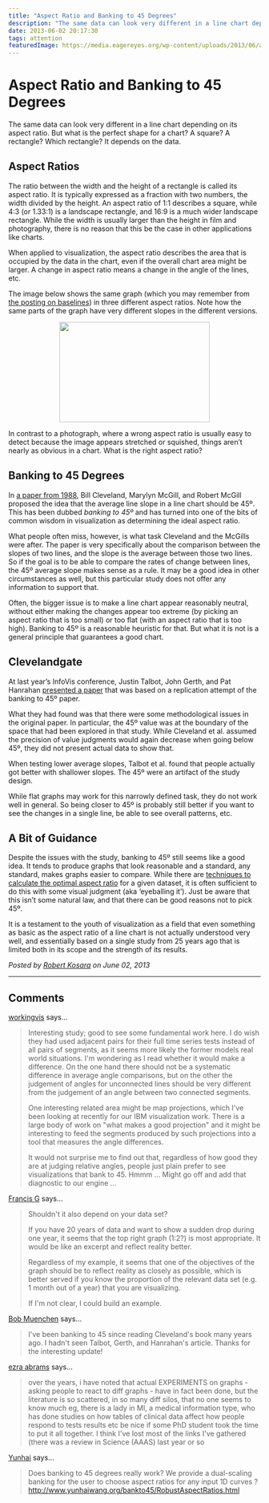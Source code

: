 ```yaml
---
title: "Aspect Ratio and Banking to 45 Degrees"
description: "The same data can look very different in a line chart depending on its aspect ratio. But what is the perfect shape for a chart? A square? A rectangle? Which rectangle? It depends on the data."
date: 2013-06-02 20:17:30
tags: attention
featuredImage: https://media.eagereyes.org/wp-content/uploads/2013/06/aspect-ratios.png
---
```


# Aspect Ratio and Banking to 45 Degrees

The same data can look very different in a line chart depending on its aspect ratio. But what is the perfect shape for a chart? A square? A rectangle? Which rectangle? It depends on the data.

## Aspect Ratios

The ratio between the width and the height of a rectangle is called its aspect ratio. It is typically expressed as a fraction with two numbers, the width divided by the height. An aspect ratio of 1:1 describes a square, while 4:3 (or 1.33:1) is a landscape rectangle, and 16:9 is a much wider landscape rectangle. While the width is usually larger than the height in film and photography, there is no reason that this be the case in other applications like charts.

When applied to visualization, the aspect ratio describes the area that is occupied by the data in the chart, even if the overall chart area might be larger. A change in aspect ratio means a change in the angle of the lines, etc.

The image below shows the same graph (which you may remember from <a href="http://eagereyes.org/basics/baselines">the posting on baselines</a>) in three different aspect ratios. Note how the same parts of the graph have very different slopes in the different versions.

<p align="center"><img src="https://media.eagereyes.org/wp-content/uploads/2013/06/aspect-ratios.png" alt="" width="300" height="200" /></p>

In contrast to a photograph, where a wrong aspect ratio is usually easy to detect because the image appears stretched or squished, things aren’t nearly as obvious in a chart. What is the right aspect ratio?

## Banking to 45 Degrees

In <a href="http://www.jstor.org/stable/2288843">a paper from 1988</a>, Bill Cleveland, Marylyn McGill, and Robert McGill proposed the idea that the average line slope in a line chart should be 45º. This has been dubbed <em>banking to 45º</em> and has turned into one of the bits of common wisdom in visualization as determining the ideal aspect ratio.

What people often miss, however, is what task Cleveland and the McGills were after. The paper is very specifically about the comparison between the slopes of two lines, and the slope is the average between those two lines. So if the goal is to be able to compare the rates of change between lines, the 45º average slope makes sense as a rule. It may be a good idea in other circumstances as well, but this particular study does not offer any information to support that.

Often, the bigger issue is to make a line chart appear reasonably neutral, without either making the changes appear too extreme (by picking an aspect ratio that is too small) or too flat (with an aspect ratio that is too high). Banking to 45º is a reasonable heuristic for that. But what it is not is a general principle that guarantees a good chart.

## Clevelandgate

At last year’s InfoVis conference, Justin Talbot, John Gerth, and Pat Hanrahan <a href="http://vis.stanford.edu/papers/slope-ratio-comparison">presented a paper</a> that was based on a replication attempt of the banking to 45º paper.

What they had found was that there were some methodological issues in the original paper. In particular, the 45º value was at the boundary of the space that had been explored in that study. While Cleveland et al. assumed the precision of value judgments would again decrease when going below 45º, they did not present actual data to show that.

When testing lower average slopes, Talbot et al. found that people actually got better with shallower slopes. The 45º were an artifact of the study design.

While flat graphs may work for this narrowly defined task, they do not work well in general. So being closer to 45º is probably still better if you want to see the changes in a single line, be able to see overall patterns, etc.

## A Bit of Guidance

Despite the issues with the study, banking to 45º still seems like a good idea. It tends to produce graphs that look reasonable and a standard, any standard, makes graphs easier to compare. While there are <a href="http://vis.berkeley.edu/papers/banking/">techniques to calculate the optimal aspect ratio</a> for a given dataset, it is often sufficient to do this with some visual judgment (aka ‘eyeballing it’). Just be aware that this isn’t some natural law, and that there can be good reasons not to pick 45º.

It is a testament to the youth of visualization as a field that even something as basic as the aspect ratio of a line chart is not actually understood very well, and essentially based on a single study from 25 years ago that is limited both in its scope and the strength of its results.


_Posted by <a href="/about">Robert Kosara</a> on June 02, 2013_


<aside class="comments">

---
## Comments

<a href="http://workingvis.wordpress.com" rel="nofollow noopener" target="_blank">workingvis</a> says…
>	Interesting study; good to see some fundamental work here. I do wish they had used adjacent pairs for their full time series tests instead of all pairs of segments, as it seems more likely the former models real world situations. I'm wondering as I read whether it would make a difference. On the one hand there should not be a systematic difference in average angle comparisons, but on the other the judgement of angles for unconnected lines should be very different from the judgement of an angle between two connected segments. 
>	
>	One interesting related area might be map projections, which I've been looking at recently for our IBM visualization work. There is a large body of work on "what makes a good projection" and it might be interesting to feed the segments produced by such projections into a tool that measures the angle differences.
>	
>	It would not surprise me to find out that, regardless of how good they are at judging relative angles, people just plain prefer to see visualizations that bank to 45. Hmmm ... Might go off and add that diagnostic to our engine ...

<a href="http://infodez.wordpress.com/" rel="nofollow noopener" target="_blank">Francis G</a> says…
>	Shouldn't it also depend on your data set?
>	
>	If you have 20 years of data and want to show a sudden drop during one year, it seems that the top right graph (1:2?) is most appropriate. It would be like an excerpt and reflect reality better.
>	
>	Regardless of my example, it seems that one of the objectives of the graph should be to reflect reality as closely as possible, which is better served if you know the proportion of the relevant data set (e.g. 1 month out of a year) that you are visualizing.
>	
>	If I'm not clear, I could build an example.

<a href="http://r4stats.wordpress.com" rel="nofollow noopener" target="_blank">Bob Muenchen</a> says…
>	I've been banking to 45 since reading Cleveland's book many years ago. I hadn't seen Talbot, Gerth, and Hanrahan's article. Thanks for the interesting update!

<a href="http://t" rel="nofollow noopener" target="_blank">ezra abrams</a> says…
>	over the years, i have noted that actual EXPERIMENTS on graphs - asking people to react to diff graphs -
>	have in fact been done, but the literature is so scattered, in so many diff silos, that no one seems to know much
>	eg, there is a lady in MI, a medical information type, who has done studies on how tables of clinical data affect how people respond to tests results
>	etc
>	be nice if some PhD student took the time to put it all together.
>	I think I've lost most of the links I've gathered (there was a review in Science (AAAS) last year or so

<a href="http://www.yunhaiwang.org/" rel="nofollow noopener" target="_blank">Yunhai</a> says…
>	Does banking to 45 degrees really work? We provide a dual-scaling banking for the user to choose aspect ratios for any input 1D curves ? http://www.yunhaiwang.org/bankto45/RobustAspectRatios.html

</aside>

